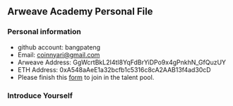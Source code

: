 ## Arweave Academy Personal File

### Personal information

- github account: bangpateng
- Email: coinnyari@gmail.com
- Arweave Address: GgWcrtBkL2I4tI8YqFdBrYiDPo9x4gPnkhN_GfQuzUY
- ETH Address: 0xA548aAeE1a32bcfb1c5316c8cA2AAB13f4ad30cD
- Please finish this [form](https://docs.google.com/forms/d/e/1FAIpQLSfWA5fIIcBgmRppm3jNz5vmf9Mai_QMVil-2pO4r7YKn_Zhtw/viewform?usp=sf_link) to join in the talent pool.

### Introduce Yourself